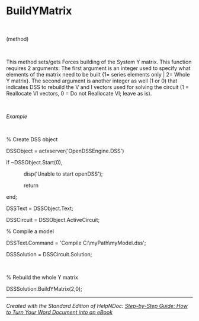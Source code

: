 # BuildYMatrix

&nbsp;

(method)

&nbsp;

This method sets/gets Forces building of the System Y matrix. This function requires 2 arguments: The first argument is an integer used to specify what elements of the matrix need to be built {1= series elements only \| 2= Whole Y matrix}. The second argument is another integer as well (1 or 0) that indicates DSS to rebuild the V and I vectors used for solving the circuit (1 = Reallocate VI vectors, 0 = Do not Reallocate VI; leave as is).

&nbsp;

*Example*

&nbsp;

% Create DSS object

DSSObject = actxserver('OpenDSSEngine.DSS')

if ~DSSObject.Start(0),

&nbsp; &nbsp; &nbsp; &nbsp; &nbsp; &nbsp; disp('Unable to start openDSS');

&nbsp; &nbsp; &nbsp; &nbsp; &nbsp; &nbsp; return

end;

DSSText = DSSObject.Text;

DSSCircuit = DSSObject.ActiveCircuit;

% Compile a model &nbsp; &nbsp;

DSSText.Command = 'Compile C:\\myPath\\myModel.dss';

DSSSolution = DSSCircuit.Solution;

&nbsp;

% Rebuild the whole Y matrix

DSSSolution.BuildYMatrix(2,0);

***
_Created with the Standard Edition of HelpNDoc: [Step-by-Step Guide: How to Turn Your Word Document into an eBook](<https://www.helpndoc.com/step-by-step-guides/how-to-convert-a-word-docx-file-to-an-epub-or-kindle-ebook/>)_
